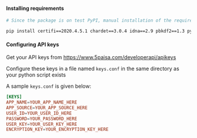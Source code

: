 #### Installing requirements

```sh
# Since the package is on test PyPI, manual installation of the requirements is needed

pip install certifi==2020.4.5.1 chardet==3.0.4 idna==2.9 pbkdf2==1.3 pycrypto==2.6.1 requests==2.23.0 urllib3==1.25.8

```

#### Configuring API keys

Get your API keys from https://www.5paisa.com/developerapi/apikeys

Configure these keys in a file named `keys.conf` in the same directory as your python script exists

A sample `keys.conf` is given below:

```conf
[KEYS]
APP_NAME=YOUR_APP_NAME_HERE
APP_SOURCE=YOUR_APP_SOURCE_HERE
USER_ID=YOUR_USER_ID_HERE
PASSWORD=YOUR_PASSWORD_HERE
USER_KEY=YOUR_USER_KEY_HERE
ENCRYPTION_KEY=YOUR_ENCRYPTION_KEY_HERE
```